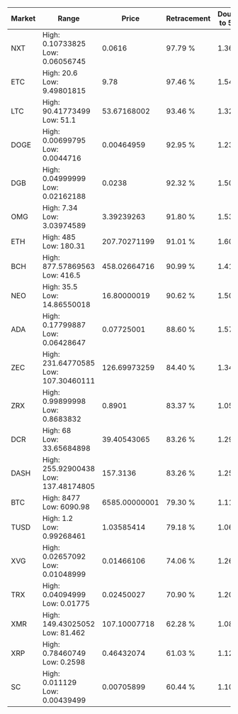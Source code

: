 | Market | Range | Price| Retracement | Doubles to 50% |
| --- | --- | --- | --- | --- |
| NXT | High: 0.10733825<br />Low: 0.06056745 | 0.0616 | 97.79 % | 1.36 |
| ETC | High: 20.6<br />Low: 9.49801815 | 9.78 | 97.46 % | 1.54 |
| LTC | High: 90.41773499<br />Low: 51.1 | 53.67168002 | 93.46 % | 1.32 |
| DOGE | High: 0.00699795<br />Low: 0.0044716 | 0.00464959 | 92.95 % | 1.23 |
| DGB | High: 0.04999999<br />Low: 0.02162188 | 0.0238 | 92.32 % | 1.50 |
| OMG | High: 7.34<br />Low: 3.03974589 | 3.39239263 | 91.80 % | 1.53 |
| ETH | High: 485<br />Low: 180.31 | 207.70271199 | 91.01 % | 1.60 |
| BCH | High: 877.57869563<br />Low: 416.5 | 458.02664716 | 90.99 % | 1.41 |
| NEO | High: 35.5<br />Low: 14.86550018 | 16.80000019 | 90.62 % | 1.50 |
| ADA | High: 0.17799887<br />Low: 0.06428647 | 0.07725001 | 88.60 % | 1.57 |
| ZEC | High: 231.64770585<br />Low: 107.30460111 | 126.69973259 | 84.40 % | 1.34 |
| ZRX | High: 0.99899998<br />Low: 0.8683832 | 0.8901 | 83.37 % | 1.05 |
| DCR | High: 68<br />Low: 33.65684898 | 39.40543065 | 83.26 % | 1.29 |
| DASH | High: 255.92900438<br />Low: 137.48174805 | 157.3136 | 83.26 % | 1.25 |
| BTC | High: 8477<br />Low: 6090.98 | 6585.00000001 | 79.30 % | 1.11 |
| TUSD | High: 1.2<br />Low: 0.99268461 | 1.03585414 | 79.18 % | 1.06 |
| XVG | High: 0.02657092<br />Low: 0.01048999 | 0.01466106 | 74.06 % | 1.26 |
| TRX | High: 0.04094999<br />Low: 0.01775 | 0.02450027 | 70.90 % | 1.20 |
| XMR | High: 149.43025052<br />Low: 81.462 | 107.10007718 | 62.28 % | 1.08 |
| XRP | High: 0.78460749<br />Low: 0.2598 | 0.46432074 | 61.03 % | 1.12 |
| SC | High: 0.011129<br />Low: 0.00439499 | 0.00705899 | 60.44 % | 1.10 |
